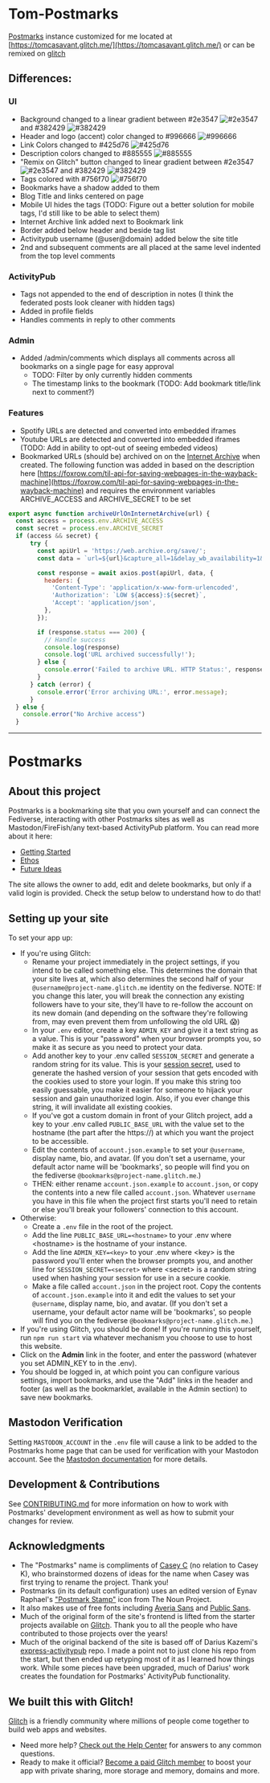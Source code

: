 # Tom-Postmarks

[Postmarks](https://github.com/ckolderup/postmarks) instance customized for me located at [https://tomcasavant.glitch.me/](https://tomcasavant.glitch.me/) or can be remixed on [glitch](https://glitch.com/edit/#!/tomcasavant)

## Differences:

### UI

- Background changed to a linear gradient between #2e3547 ![#2e3547](https://readme-swatches.vercel.app/2e3547) and #382429 ![#382429 ](https://readme-swatches.vercel.app/382429)
- Header and logo (accent) color changed to #996666 ![#996666 ](https://readme-swatches.vercel.app/996666)
- Link Colors changed to #425d76 ![#425d76 ](https://readme-swatches.vercel.app/425d76)
- Description colors changed to #885555 ![#885555 ](https://readme-swatches.vercel.app/885555)
- "Remix on Glitch" button changed to linear gradient between #2e3547 ![#2e3547](https://readme-swatches.vercel.app/2e3547) and #382429 ![#382429 ](https://readme-swatches.vercel.app/382429)
- Tags colored with #756f70 ![#756f70 ](https://readme-swatches.vercel.app/756f70)
- Bookmarks have a shadow added to them
- Blog Title and links centered on page
- Mobile UI hides the tags (TODO: Figure out a better solution for mobile tags, I'd still like to be able to select them)
- Internet Archive link added next to Bookmark link
- Border added below header and beside tag list
- Activitypub username (@user@domain) added below the site title
- 2nd and subsequent comments are all placed at the same level indented from the top level comments

### ActivityPub

- Tags not appended to the end of description in notes (I think the federated posts look cleaner with hidden tags)
- Added in profile fields
- Handles comments in reply to other comments

### Admin

- Added /admin/comments which displays all comments across all bookmarks on a single page for easy approval
  - TODO: Filter by only currently hidden comments
  - The timestamp links to the bookmark (TODO: Add bookmark title/link next to comment?)

### Features

- Spotify URLs are detected and converted into embedded iframes
- Youtube URLs are detected and converted into embedded iframes (TODO: Add in ability to opt-out of seeing embeded videos)
- Bookmarked URLs (should be) archived on on the [Internet Archive](https://web.archive.org/) when created. The following function was added in based on the description here [https://foxrow.com/til-api-for-saving-webpages-in-the-wayback-machine](https://foxrow.com/til-api-for-saving-webpages-in-the-wayback-machine) and requires the environment variables ARCHIVE_ACCESS and ARCHIVE_SECRET to be set

```js
export async function archiveUrlOnInternetArchive(url) {
  const access = process.env.ARCHIVE_ACCESS
  const secret = process.env.ARCHIVE_SECRET
  if (access && secret) {
      try {
        const apiUrl = 'https://web.archive.org/save/';
        const data = `url=${url}&capture_all=1&delay_wb_availability=1&skip_first_archive=1`;

        const response = await axios.post(apiUrl, data, {
          headers: {
            'Content-Type': 'application/x-www-form-urlencoded',
            'Authorization': `LOW ${access}:${secret}`,
            'Accept': 'application/json',
          },
        });

        if (response.status === 200) {
          // Handle success
          console.log(response)
          console.log('URL archived successfully!');
        } else {
          console.error('Failed to archive URL. HTTP Status:', response.status);
        }
      } catch (error) {
        console.error('Error archiving URL:', error.message);
      }
  } else {
    console.error("No Archive access")
  }
```

---

# Postmarks

## About this project

Postmarks is a bookmarking site that you own yourself and can connect the Fediverse, interacting with other Postmarks sites as well as Mastodon/FireFish/any text-based ActivityPub platform. You can read more about it here:

- [Getting Started](https://casey.kolderup.org/notes/b059694f5064c6c6285075c894a72317.html)
- [Ethos](https://casey.kolderup.org/notes/edf3a659f52528da103ea4dcbb09f66f.html)
- [Future Ideas](https://casey.kolderup.org/notes/9307f6d67bbfedbd215ae2d09caeab39.html)

The site allows the owner to add, edit and delete bookmarks, but only if a valid login is provided.
Check the setup below to understand how to do that!

## Setting up your site

To set your app up:

- If you're using Glitch:
  - Rename your project immediately in the project settings, if you intend to be called something else. This determines the domain that your site lives at, which also determines the second half of your `@username@project-name.glitch.me` identity on the fediverse. NOTE: If you change this later, you will break the connection any existing followers have to your site, they'll have to re-follow the account on its new domain (and depending on the software they're following from, may even prevent them from unfollowing the old URL 😱)
  - In your `.env` editor, create a key `ADMIN_KEY` and give it a text string as a value. This is your "password" when your browser prompts you, so make it as secure as you need to protect your data.
  - Add another key to your .env called `SESSION_SECRET` and generate a random string for its value. This is your [session secret](http://expressjs.com/en/resources/middleware/session.html#secret), used to generate the hashed version of your session that gets encoded with the cookies used to store your login. If you make this string too easily guessable, you make it easier for someone to hijack your session and gain unauthorized login. Also, if you ever change this string, it will invalidate all existing cookies.
  - If you've got a custom domain in front of your Glitch project, add a key to your .env called `PUBLIC_BASE_URL` with the value set to the hostname (the part after the https://) at which you want the project to be accessible.
  - Edit the contents of `account.json.example` to set your `@username`, display name, bio, and avatar. (If you don't set a username, your default actor name will be 'bookmarks', so people will find you on the fediverse `@bookmarks@project-name.glitch.me`.)
  - THEN: either rename `account.json.example` to `account.json`, or copy the contents into a new file called `account.json`. Whatever `username` you have in this file when the project first starts you'll need to retain or else you'll break your followers' connection to this account.
- Otherwise:
  - Create a `.env` file in the root of the project.
  - Add the line `PUBLIC_BASE_URL=<hostname>` to your .env where \<hostname\> is the hostname of your instance.
  - Add the line `ADMIN_KEY=<key>` to your .env where \<key\> is the password you'll enter when the browser prompts you, and another line for `SESSION_SECRET=<secret>` where \<secret\> is a random string used when hashing your session for use in a secure cookie.
  - Make a file called `account.json` in the project root. Copy the contents of `account.json.example` into it and edit the values to set your `@username`, display name, bio, and avatar. (If you don't set a username, your default actor name will be 'bookmarks', so people will find you on the fediverse `@bookmarks@project-name.glitch.me`.)
- If you're using Glitch, you should be done! If you're running this yourself, run `npm run start` via whatever mechanism you choose to use to host this website.
- Click on the **Admin** link in the footer, and enter the password (whatever you set ADMIN_KEY to in the .env).
- You should be logged in, at which point you can configure various settings, import bookmarks, and use the "Add" links in the header and footer (as well as the bookmarklet, available in the Admin section) to save new bookmarks.

## Mastodon Verification

Setting `MASTODON_ACCOUNT` in the `.env` file will cause a link to be added to the Postmarks home page that can be used for verification with your Mastodon account. See the [Mastodon documentation](https://docs.joinmastodon.org/user/profile/#verification) for more details.

## Development & Contributions

See [CONTRIBUTING.md](/CONTRIBUTING.md) for more information on how to work with Postmarks' development environment as well
as how to submit your changes for review.

## Acknowledgments

- The "Postmarks" name is compliments of [Casey C](https://sowe.li) (no relation to Casey K), who brainstormed dozens of ideas for the name when Casey was first trying to rename the project. Thank you!
- Postmarks (in its default configuration) uses an edited version of Eynav Raphael's ["Postmark Stamp"](https://thenounproject.com/icon/postmark-stamp-928917/) icon from The Noun Project.
- It also makes use of free fonts including [Averia Sans](http://iotic.com/averia/) and [Public Sans](https://public-sans.digital.gov/).
- Much of the original form of the site's frontend is lifted from the starter projects available on [Glitch](https://glitch.com). Thank you to all the people who have contributed to those projects over the years!
- Much of the original backend of the site is based off of Darius Kazemi's [express-activitypub](https://github.com/dariusk/express-activitypub) repo. I made a point not to just clone his repo from the start, but then ended up retyping most of it as I learned how things work. While some pieces have been upgraded, much of Darius' work creates the foundation for Postmarks' ActivityPub functionality.

## We built this with Glitch!

[Glitch](https://glitch.com) is a friendly community where millions of people come together to build web apps and websites.

- Need more help? [Check out the Help Center](https://help.glitch.com/) for answers to any common questions.
- Ready to make it official? [Become a paid Glitch member](https://glitch.com/pricing) to boost your app with private sharing, more storage and memory, domains and more.
